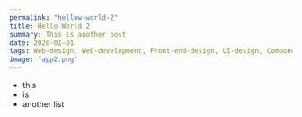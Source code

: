 ```yaml
---
permalink: "hellow-world-2"
title: Hello World 2
summary: This is another post
date: 2020-01-01
tags: Web-design, Web-development, Front-end-design, UI-design, Component-dev
image: "app2.png"
---
```


- this
- is
- another list
